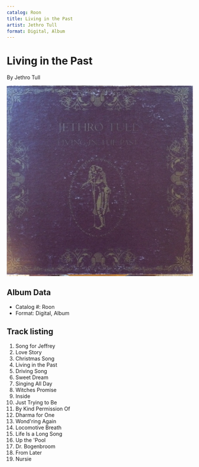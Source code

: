 ```yaml
---
catalog: Roon
title: Living in the Past
artist: Jethro Tull
format: Digital, Album
---
```


# Living in the Past

By Jethro Tull

![](../../assets/albumcovers/Jethro_Tull-Living_in_the_Past.png)

## Album Data

- Catalog #: Roon
- Format: Digital, Album


## Track listing


1. Song for Jeffrey
2. Love Story
3. Christmas Song
4. Living in the Past
5. Driving Song
6. Sweet Dream
7. Singing All Day
8. Witches Promise
9. Inside
10. Just Trying to Be
11. By Kind Permission Of
12. Dharma for One
13. Wond'ring Again
14. Locomotive Breath
15. Life Is a Long Song
16. Up the 'Pool
17. Dr. Bogenbroom
18. From Later
19. Nursie


